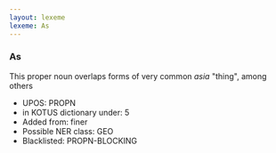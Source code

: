 ```yaml
---
layout: lexeme
lexeme: As
---
```


###  As

This proper noun overlaps forms of very common *asia* "thing", among others
* UPOS:  PROPN
* in KOTUS dictionary under:  5
* Added from:  finer
* Possible NER class:  GEO
* Blacklisted:  PROPN-BLOCKING

